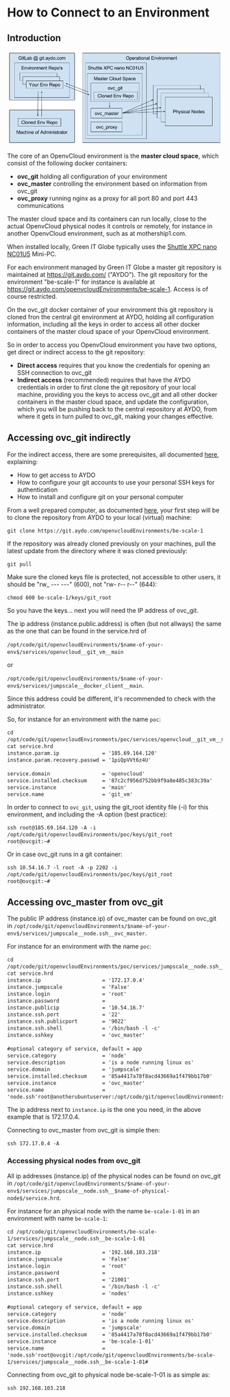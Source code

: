 # How to Connect to an Environment

## Introduction

![](AdminArchitecture.png)

The core of an OpenvCloud environment is the **master cloud space**, which consist of the following docker containers:
- **ovc_git** holding all configuration of your environment
- **ovc_master** controlling the environment based on information from ovc_git
- **ovc_proxy** running nginx as a proxy for all port 80 and port 443 communications

The master cloud space and its containers can run locally, close to the actual OpenvCloud physical nodes it controls or remotely, for instance in another OpenvCloud environment, such as at mothership1.com.

When installed locally, Green IT Globe typically uses the [Shuttle XPC nano NC01U5](http://www.shuttle.eu/products/nano/nc01u5/) Mini-PC.

For each environment managed by Green IT Globe a master git repository is maintained at https://git.aydo.com/ ("AYDO"). The git repository for the environment "be-scale-1" for instance is available at https://git.aydo.com/openvcloudEnvironments/be-scale-1. Access is of course restricted.

On the ovc_git docker container of your environment this git repository is cloned fron the central git environment at AYDO, holding all configuration information, including all the keys in order to access all other docker containers of the master cloud space of your OpenvCloud environment.

So in order to access you OpenvCloud environment you have two options, get direct or indirect access to the git repository:

- **Direct access** requires that you know the credentials for opening an SSH connection to ovc_git
- **Indirect access** (recommended) requires that have the AYDO credentials in order to first clone the git repository of your local machine, providing you  the keys to access ovc_git and all other docker containers in the master cloud space, and update the configuration, which you will be pushing back to the central repository at AYDO, from where it gets in turn pulled to ovc_git, making your changes effective.


## Accessing ovc_git indirectly

For the indirect access, there are some prerequisites, all documented [here](preparing_for_indirect_access.md), explaining:
- How to get access to AYDO
- How to configure your git accounts to use your personal SSH keys for authentication
- How to install and configure git on your personal computer

From a well prepared computer, as documented [here](preparing_for_indirect_access.md), your first step will be to clone the repository from AYDO to your local (virtual) machine:
```
git clone https://git.aydo.com/openvcloudEnvironments/be-scale-1
```

If the repository was already cloned previously on your machines, pull the latest update from the directory where it was cloned previously:
```
git pull
```

Make sure the cloned keys file is protected, not accessible to other users, it should be "rw_ --- ---" (600), not "rw- r-- r--" (644):
```
chmod 600 be-scale-1/keys/git_root
```

So you have the keys... next you will need the IP address of ovc_git.

The ip address (instance.public.address) is often (but not allways) the same as the one that can be found in the service.hrd of

`/opt/code/git/openvcloudEnvironments/$name-of-your-env$/services/openvcloud__git_vm__main`

or

 `/opt/code/git/openvcloudEnvironments/$name-of-your-env$/services/jumpscale__docker_client__main`.

Since this address could be different, it's recommended to check with the administrator.

So, for instance for an environment with the name `poc`:
```
cd /opt/code/git/openvcloudEnvironments/poc/services/openvcloud__git_vm__main
cat service.hrd
instance.param.ip              = '185.69.164.120'
instance.param.recovery.passwd = '1piQpVVt6z4U'

service.domain                 = 'openvcloud'
service.installed.checksum     = '87c2cf956d752bb9f9a8e485c383c39a'
service.instance               = 'main'
service.name                   = 'git_vm'
```

In order to connect to `ovc_git`, using the git_root identity file (-i) for this environment, and including the -A option (best practice):

```
ssh root@185.69.164.120 -A -i /opt/code/git/openvcloudEnvironments/poc/keys/git_root
root@ovcgit:~#
```

Or in case ovc_git runs in a git container:

```
ssh 10.54.16.7 -l root -A -p 2202 -i /opt/code/git/openvcloudEnvironments/poc/keys/git_root
root@ovcgit:~#
```


## Accessing ovc_master from ovc_git

The public IP address (instance.ip) of ovc_master can be found on ovc_git in `/opt/code/git/openvcloudEnvironments/$name-of-your-env$/services/jumpscale__node.ssh__ovc_master`.

For instance for an environment with the name `poc`:
```
cd /opt/code/git/openvcloudEnvironments/poc/services/jumpscale__node.ssh__ovc_master
cat service.hrd
instance.ip                    = '172.17.0.4'
instance.jumpscale             = 'False'
instance.login                 = 'root'
instance.password              =
instance.publicip              = '10.54.16.7'
instance.ssh.port              = '22'
instance.ssh.publicport        = '9022'
instance.ssh.shell             = '/bin/bash -l -c'
instance.sshkey                = 'ovc_master'

#optional category of service, default = app
service.category               = 'node'
service.description            = 'is a node running linux os'
service.domain                 = 'jumpscale'
service.installed.checksum     = '85a4417a78f8acd43669a1f479bb17b0'
service.instance               = 'ovc_master'
service.name                   = 'node.ssh'root@anotherubuntuserver:/opt/code/git/openvcloudEnvironments/poc/services/jumpscale__node.ssh__ovc_master#
```

The ip address next to `instance.ip` is the one you need, in the above example that is 172.17.0.4.

Connecting to ovc_master from ovc_git is simple then:
```
ssh 172.17.0.4 -A
```


### Accessing physical nodes from ovc_git

All ip addresses (instance.ip) of the physical nodes can be found on ovc_git in `/opt/code/git/openvcloudEnvironments/$name-of-your-env$/services/jumpscale__node.ssh__$name-of-physical-node$/service.hrd`.

For instance for an physical node with the name `be-scale-1-01` in an environment with name `be-scale-1`:
```
cd /opt/code/git/openvcloudEnvironments/be-scale-1/services/jumpscale__node.ssh__be-scale-1-01
cat service.hrd
instance.ip                    = '192.168.103.218'
instance.jumpscale             = 'False'
instance.login                 = 'root'
instance.password              =
instance.ssh.port              = '21001'
instance.ssh.shell             = '/bin/bash -l -c'
instance.sshkey                = 'nodes'

#optional category of service, default = app
service.category               = 'node'
service.description            = 'is a node running linux os'
service.domain                 = 'jumpscale'
service.installed.checksum     = '85a4417a78f8acd43669a1f479bb17b0'
service.instance               = 'be-scale-1-01'
service.name                   = 'node.ssh'root@ovcgit:/opt/code/git/openvcloudEnvironments/be-scale-1/services/jumpscale__node.ssh__be-scale-1-01#
```

Connecting from ovc_git to physical node be-scale-1-01 is as simple as:
```
ssh 192.168.103.218
```
